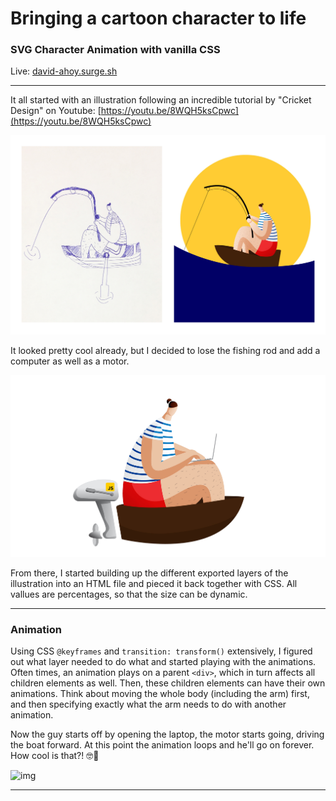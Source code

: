 # Bringing a cartoon character to life

### SVG Character Animation with vanilla CSS

Live: [david-ahoy.surge.sh](https://david-ahoy.surge.sh)

---



It all started with an illustration following an incredible tutorial by "Cricket Design" on Youtube: [https://youtu.be/8WQH5ksCpwc](https://youtu.be/8WQH5ksCpwc)

![img](./illustrator/man_v1_group.jpg)

It looked pretty cool already, but I decided to lose the fishing rod and add a computer as well as a motor. 

![img](./illustrator/man_v3.jpg)

From there, I started building up the different exported layers of the illustration into an HTML file and pieced it back together with CSS. All vallues are percentages, so that the size can be dynamic.

---

### Animation

Using CSS `@keyframes` and `transition: transform()` extensively, I figured out what layer needed to do what and started playing with the animations. Often times, an animation plays on a parent `<div>`, which in turn affects all children elements as well. Then, these children elements can have their own animations. Think about moving the whole body (including the arm) first, and then specifying exactly what the arm needs to do with another animation.



Now the guy starts off by opening the laptop, the motor starts going, driving the boat forward. At this point the animation loops and he'll go on forever. How cool is that?! 🤓🥳



![img](./illustrator/man_v3_hq.gif)

---


